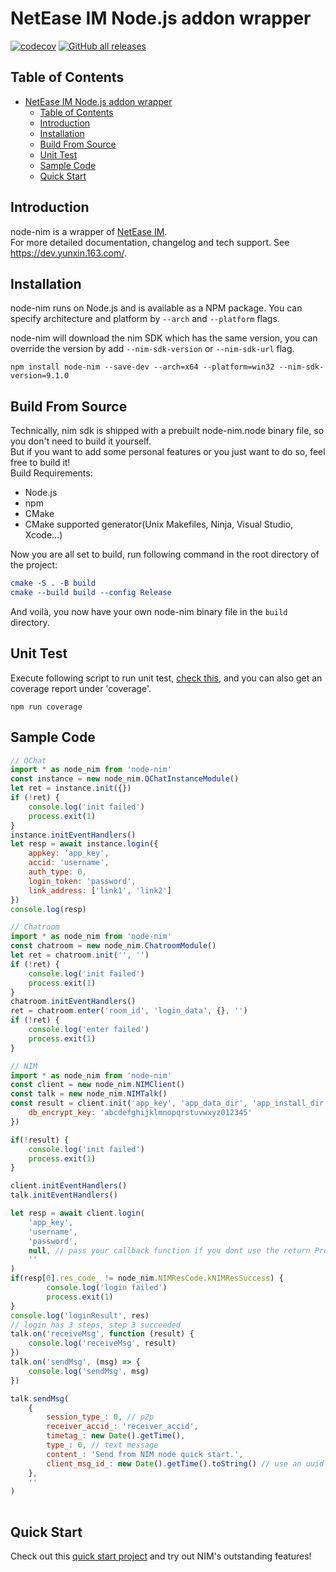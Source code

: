 # NetEase IM Node.js addon wrapper

[![codecov](https://codecov.io/gh/netease-im/node-nim/branch/master/graph/badge.svg?token=YUP8T7ZG6U)](https://codecov.io/gh/netease-im/node-nim) [![GitHub all releases](https://img.shields.io/github/downloads/netease-im/node-nim/total)](https://github.com/netease-im/node-nim/releases)

## Table of Contents

- [NetEase IM Node.js addon wrapper](#netease-im-nodejs-addon-wrapper)
  - [Table of Contents](#table-of-contents)
  - [Introduction](#introduction)
  - [Installation](#installation)
  - [Build From Source](#build-from-source)
  - [Unit Test](#unit-test)
  - [Sample Code](#sample-code)
  - [Quick Start](#quick-start)

## Introduction

node-nim is a wrapper of [NetEase IM](https://netease.im/).   
For more detailed documentation, changelog and tech support. See https://dev.yunxin.163.com/. 

## Installation

node-nim runs on Node.js and is available as a NPM package. You can specify architecture and platform by `--arch` and `--platform` flags.

node-nim will download the nim SDK which has the same version, you can override the version by add `--nim-sdk-version` or `--nim-sdk-url` flag.

```
npm install node-nim --save-dev --arch=x64 --platform=win32 --nim-sdk-version=9.1.0
```

## Build From Source

Technically, nim sdk is shipped with a prebuilt node-nim.node binary file, so you don't need to build it yourself.  
But if you want to add some personal features or you just want to do so, feel free to build it!  
Build Requirements:

-   Node.js
-   npm
-   CMake
-   CMake supported generator(Unix Makefiles, Ninja, Visual Studio, Xcode...)

Now you are all set to build, run following command in the root directory of the project:

```cmake
cmake -S . -B build
cmake --build build --config Release
```

And voilà, you now have your own node-nim binary file in the `build` directory.

## Unit Test

Execute following script to run unit test, [check this](./test/test_all.js), and you can also get an coverage report under 'coverage'.

```
npm run coverage
```

## Sample Code

```js
// QChat
import * as node_nim from 'node-nim'
const instance = new node_nim.QChatInstanceModule()
let ret = instance.init({})
if (!ret) {
    console.log('init failed')
    process.exit(1)
}
instance.initEventHandlers()
let resp = await instance.login({
    appkey: 'app_key',
    accid: 'username',
    auth_type: 0,
    login_token: 'password',
    link_address: ['link1', 'link2']
})
console.log(resp)
```
```js
// Chatroom
import * as node_nim from 'node-nim'
const chatroom = new node_nim.ChatroomModule()
let ret = chatroom.init('', '')
if (!ret) {
    console.log('init failed')
    process.exit(1)
}
chatroom.initEventHandlers()
ret = chatroom.enter('room_id', 'login_data', {}, '')
if (!ret) {
    console.log('enter failed')
    process.exit(1)
}
```
```js
// NIM
import * as node_nim from 'node-nim'
const client = new node_nim.NIMClient()
const talk = new node_nim.NIMTalk()
const result = client.init('app_key', 'app_data_dir', 'app_install_dir', {
    db_encrypt_key: 'abcdefghijklmnopqrstuvwxyz012345'
})

if(!result) {
    console.log('init failed')
    process.exit(1)
}

client.initEventHandlers()
talk.initEventHandlers()

let resp = await client.login(
    'app_key',
    'username',
    'password',
    null, // pass your callback function if you dont use the return Promise
    ''
)
if(resp[0].res_code_ != node_nim.NIMResCode.kNIMResSuccess) {
        console.log('login failed')
        process.exit(1)
}
console.log('loginResult', res)
// login has 3 steps, step 3 succeeded
talk.on('receiveMsg', function (result) {
    console.log('receiveMsg', result)
})
talk.on('sendMsg', (msg) => {
    console.log('sendMsg', msg)
})

talk.sendMsg(
    {
        session_type_: 0, // p2p
        receiver_accid_: 'receiver_accid',
        timetag_: new Date().getTime(),
        type_: 0, // text message
        content_: 'Send from NIM node quick start.',
        client_msg_id_: new Date().getTime().toString() // use an uuid
    },
    ''
)
            
```

## Quick Start

Check out this [quick start project](https://github.com/netease-im/node-nim-quick-start) and try out NIM's outstanding features!
